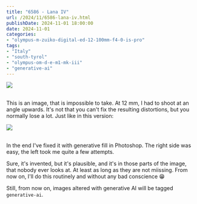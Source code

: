 ```yaml
---
title: "6586 - Lana IV"
url: /2024/11/6586-lana-iv.html
publishDate: 2024-11-01 18:00:00
date: 2024-11-01
categories:
- "olympus-m-zuiko-digital-ed-12-100mm-f4-0-is-pro"
tags:
- "Italy"
- "south-tyrol"
- "olympus-om-d-e-m1-mk-iii"
- "generative-ai"
---
```

<div class="container">
<div class="center"><a target="_blank" href="https://d25zfm9zpd7gm5.cloudfront.net/1200x1200/2020/20200907_134207-Bearbeitet_lr.jpg"><img class="webfeedsFeaturedVisual" src="https://d25zfm9zpd7gm5.cloudfront.net/0600x0600/2020/20200907_134207-Bearbeitet_lr.jpg" /></a></div>
</div>
<br />

This is an image, that is impossible to take. At 12 mm, I
had to shoot at an angle upwards. It's not that you can't
fix the resulting distortions, but you normally lose a lot.
Just like in this version:

<div class="container">
<div class="center"><a target="_blank" href="https://d25zfm9zpd7gm5.cloudfront.net/1200x1200/2020/20200907_134207_lr.jpg"><img src="https://d25zfm9zpd7gm5.cloudfront.net/0600x0600/2020/20200907_134207_lr.jpg" /></a></div>
</div>
<br />

In the end I've fixed it with generative fill in Photoshop.
The right side was easy, the left took me quite a few
attempts.

Sure, it's invented, but it's plausible, and it's in those
parts of the image, that nobody ever looks at. At least as
long as they are not miissing. From now on, I'll do this
routinely and without any bad conscience :grin:

Still, from now on, images altered with generative AI will
be tagged `generative-ai`.
